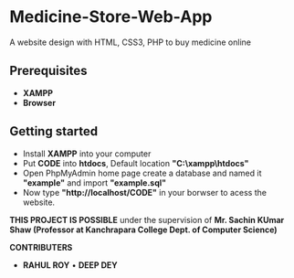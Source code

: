 # Medicine-Store-Web-App
A website design with HTML, CSS3, PHP to buy medicine online

## Prerequisites
* **XAMPP**  
* **Browser**

## Getting started
* Install **XAMPP** into your computer
* Put **CODE** into **htdocs**, Default location **"C:\xampp\htdocs"**
* Open PhpMyAdmin home page create a database and named it **"example"** and import **"example.sql"**
* Now type **"http://localhost/CODE"** in your borwser to acess the website.

**THIS PROJECT IS POSSIBLE** under the supervision of **Mr. Sachin KUmar Shaw (Professor at Kanchrapara College Dept. of Computer Science)**

**CONTRIBUTERS**
* **RAHUL ROY**
• **DEEP DEY**
